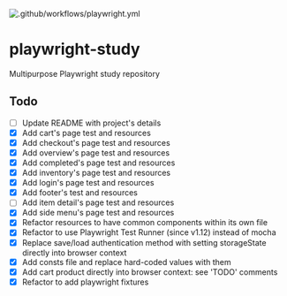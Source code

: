 ![.github/workflows/playwright.yml](https://github.com/ltsuda/playwright-study/workflows/.github/workflows/playwright.yml/badge.svg?branch=main)

# playwright-study
Multipurpose Playwright study repository


## Todo
- [ ] Update README with project's details
- [x] Add cart's page test and resources
- [x] Add checkout's page test and resources
- [x] Add overview's page test and resources
- [x] Add completed's page test and resources
- [x] Add inventory's page test and resources
- [x] Add login's page test and resources
- [x] Add footer's test and resources
- [ ] Add item detail's page test and resources
- [x] Add side menu's page test and resources
- [x] Refactor resources to have common components within its own file
- [x] Refactor to use Playwright Test Runner (since v1.12) instead of mocha
- [x] Replace save/load authentication method with setting storageState directly into browser context
- [x] Add consts file and replace hard-coded values with them
- [x] Add cart product directly into browser context: see 'TODO' comments
- [x] Refactor to add playwright fixtures